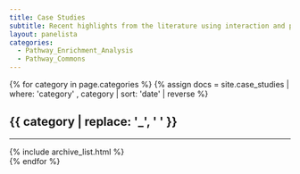 ```yaml
---
title: Case Studies
subtitle: Recent highlights from the literature using interaction and pathway analyses
layout: panelista
categories:
  - Pathway_Enrichment_Analysis
  - Pathway_Commons
---
```


{% for category in page.categories %}
  {% assign docs = site.case_studies | where: 'category' , category | sort: 'date' | reverse %}
  <h2 class="page-category">{{ category | replace: '_', ' ' }}</h2>
  <hr/>
  <div class="dataset">
    {% include archive_list.html %}
  </div>
{% endfor %}
